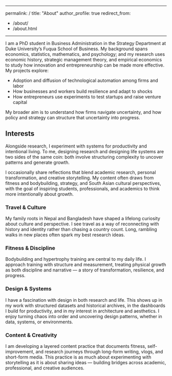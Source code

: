 ---
permalink: /
title: "About"
author_profile: true
redirect_from: 
  - /about/
  - /about.html
 ---
I am a PhD student in Business Administration in the Strategy Department at Duke University’s Fuqua School of Business. My background spans economics, statistics, mathematics, and psychology; and my research uses economic history, strategic management theory, and empirical economics to study how innovation and entrepreneurship can be made more effective. My projects explore:  
- Adoption and diffusion of technological automation among firms and labor
- How businesses and workers build resilience and adapt to shocks  
- How entrepreneurs use experiments to test startups and raise venture capital

My broader aim is to understand how firms navigate uncertainty, and how policy and strategy can structure that uncertainty into progress.
## Interests  
Alongside research, I experiment with systems for productivity and intentional living. To me, designing research and designing life systems are two sides of the same coin: both involve structuring complexity to uncover patterns and generate growth. 

I occasionally share reflections that blend academic research, personal transformation, and creative storytelling. My content often draws from fitness and bodybuilding, strategy, and South Asian cultural perspectives, with the goal of inspiring students, professionals, and academics to think more intentionally about growth.  
### Travel & Culture  
My family roots in Nepal and Bangladesh have shaped a lifelong curiosity about culture and perspective. I see travel as a way of reconnecting with history and identity rather than chasing a country count. Long, rambling walks in new places often spark my best research ideas.  
### Fitness & Discipline  
Bodybuilding and hypertrophy training are central to my daily life. I approach training with structure and measurement, treating physical growth as both discipline and narrative — a story of transformation, resilience, and progress.  
### Design & Systems  
I have a fascination with design in both research and life. This shows up in my work with structured datasets and historical archives, in the dashboards I build for productivity, and in my interest in architecture and aesthetics. I enjoy turning chaos into order and uncovering design patterns, whether in data, systems, or environments.  
### Content & Creativity  
I am developing a layered content practice that documents fitness, self-improvement, and research journeys through long-form writing, vlogs, and short-form media. This practice is as much about experimenting with storytelling as it is about sharing ideas — building bridges across academic, professional, and creative audiences.  
